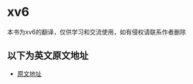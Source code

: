 # xv6

本书为xv6的翻译，仅供学习和交流使用，如有侵权请联系作者删除

## 以下为英文原文地址

* [原文地址](https://pdos.csail.mit.edu/6.828/2018/xv6/book-rev11.pdf)